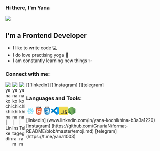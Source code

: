### Hi there, I'm Yana

![](https://komarev.com/ghpvc/?username=yanakochikhina)

##  I'm a Frontend Developer 
- I like to write code :computer:
- I do love practising yoga :seedling:
- I am constantly learning new things :sparkles:

### Connect with me:
[<img align="left" alt="yanakochikhina | LinkedIn" width="22px" src="https://cdn.jsdelivr.net/npm/simple-icons@v3/icons/linkedin.svg" />][linkedin]
[<img align="left" alt="yanakochikhina | Instagram" width="22px" src="https://cdn.jsdelivr.net/npm/simple-icons@v3/icons/instagram.svg" />][instagram]
[<img align="left" alt="yanakochikhina | Telegram" width="22px" src="https://cdn.jsdelivr.net/npm/simple-icons@v3/icons/telegram.svg" />][telegram]
<br />
### Languages and Tools:
<img align="left" alt="React" width="26px" src="https://raw.githubusercontent.com/github/explore/80688e429a7d4ef2fca1e82350fe8e3517d3494d/topics/react/react.png" />
<img align="left" alt="HTML5" width="26px" src="https://raw.githubusercontent.com/github/explore/80688e429a7d4ef2fca1e82350fe8e3517d3494d/topics/html/html.png" />
<img align="left" alt="CSS3" width="26px" src="https://raw.githubusercontent.com/github/explore/80688e429a7d4ef2fca1e82350fe8e3517d3494d/topics/css/css.png" />
<img align="left" alt="Visual Studio Code" width="26px" src="https://raw.githubusercontent.com/github/explore/80688e429a7d4ef2fca1e82350fe8e3517d3494d/topics/visual-studio-code/visual-studio-code.png" />
<img align="left" alt="JavaScript" width="26px" src="https://raw.githubusercontent.com/github/explore/80688e429a7d4ef2fca1e82350fe8e3517d3494d/topics/javascript/javascript.png" />
<img align="left" alt="Node.js" width="26px" src="https://raw.githubusercontent.com/github/explore/80688e429a7d4ef2fca1e82350fe8e3517d3494d/topics/nodejs/nodejs.png" />
<br />
<br />
[linkedin] (www.linkedin.com/in/yana-kochikhina-b3a3a1220)
[instagram] (https://github.com/GnuriaN/format-README/blob/master/emoji.md)
[telegram] (https://t.me/yana1003)
